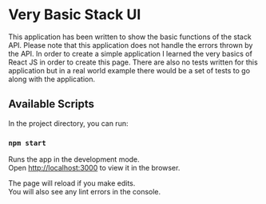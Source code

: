# Very Basic Stack UI

This application has been written to show the basic functions of the stack API. Please note that this application does not handle the errors thrown by the API. In order to create a simple application I learned the very basics of React JS in order to create this page. There are also no tests written for this application but in a real world example there would be a set of tests to go along with the application.

## Available Scripts

In the project directory, you can run:

### `npm start`

Runs the app in the development mode.\
Open [http://localhost:3000](http://localhost:3000) to view it in the browser.

The page will reload if you make edits.\
You will also see any lint errors in the console.

